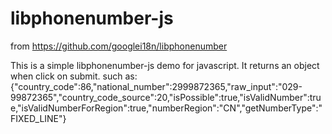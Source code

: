 # libphonenumber-js

from https://github.com/googlei18n/libphonenumber

This is a simple libphonenumber-js demo for javascript. It returns an object when click on submit.
such as:
      {"country_code":86,"national_number":2999872365,"raw_input":"029-99872365","country_code_source":20,"isPossible":true,"isValidNumber":true,"isValidNumberForRegion":true,"numberRegion":"CN","getNumberType":"FIXED_LINE"}
 

